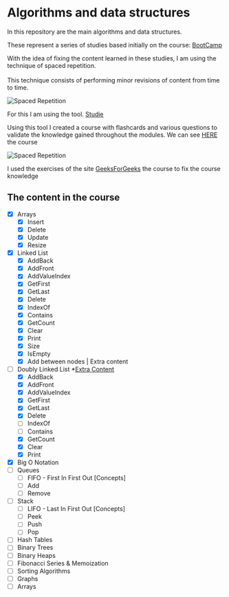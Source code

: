 # Algorithms and data structures

In this repository are the main algorithms and data structures.<br>

These represent a series of studies based initially on the course:  [BootCamp](https://www.udemy.com/course/data-structures-and-algorithms-bootcamp/)

With the idea of fixing the content learned in these studies, I am using the technique of spaced repetition.
<br><br>This technique consists of performing minor revisions of content from time to time.
 
![Spaced Repetition](https://149366099.v2.pressablecdn.com/wp-content/uploads/2018/12/learning-v1.png)

For this I am using the tool. 
[Studie](https://studieapp.com)

Using this tool I created a course with flashcards and various questions to validate the knowledge gained throughout the modules.
We can see [HERE](https://studieapp.com/my/courses/290) the course


![Spaced Repetition](https://media.geeksforgeeks.org/wp-content/uploads/geeksforgeeks-6.png)

I used the exercises of the site  [GeeksForGeeks](https://auth.geeksforgeeks.org/user/marcelowender/profile) the course  to fix the course knowledge



## The content in the course


 - [x] Arrays
    - [x] Insert
    - [x] Delete
    - [x] Update
    - [x] Resize
 - [x] Linked List
     - [x] AddBack
     - [x] AddFront
     - [x] AddValueIndex
     - [x] GetFirst
     - [x] GetLast
     - [x] Delete
     - [x] IndexOf
     - [x] Contains
     - [x] GetCount
     - [x] Clear
     - [x] Print
     - [x] Size
     - [x] IsEmpty
     - [x] Add between nodes | Extra content
 - [ ] Doubly Linked List *[Extra Content](https://www.geeksforgeeks.org/doubly-linked-list/)
     - [x] AddBack
     - [x] AddFront
     - [x] AddValueIndex
     - [x] GetFirst
     - [x] GetLast
     - [x] Delete
     - [ ] IndexOf
     - [ ] Contains
     - [x] GetCount
     - [x] Clear
     - [x] Print
 - [x] Big O Notation
 - [ ] Queues 
     - [ ] FIFO - First In First Out [Concepts]
     - [ ] Add
     - [ ] Remove
 - [ ] Stack 
     - [ ] LIFO - Last In First Out [Concepts]
     - [ ] Peek
     - [ ] Push
     - [ ] Pop
 - [ ] Hash Tables
 - [ ] Binary Trees
 - [ ] Binary Heaps
 - [ ] Fibonacci Series & Memoization
 - [ ] Sorting Algorithms
 - [ ] Graphs
 - [ ] Arrays
